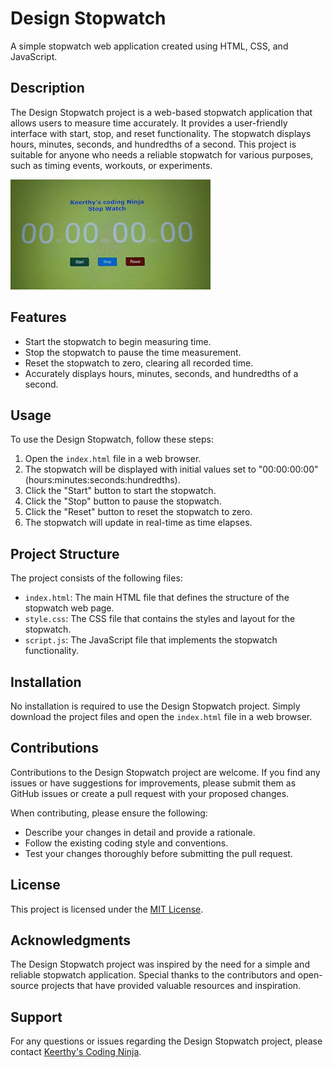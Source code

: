 # Design Stopwatch

A simple stopwatch web application created using HTML, CSS, and JavaScript.

## Description

The Design Stopwatch project is a web-based stopwatch application that allows users to measure time accurately. It provides a user-friendly interface with start, stop, and reset functionality. The stopwatch displays hours, minutes, seconds, and hundredths of a second. This project is suitable for anyone who needs a reliable stopwatch for various purposes, such as timing events, workouts, or experiments.

![Stopwatch Demo](demo.gif)

## Features

- Start the stopwatch to begin measuring time.
- Stop the stopwatch to pause the time measurement.
- Reset the stopwatch to zero, clearing all recorded time.
- Accurately displays hours, minutes, seconds, and hundredths of a second.

## Usage

To use the Design Stopwatch, follow these steps:

1. Open the `index.html` file in a web browser.
2. The stopwatch will be displayed with initial values set to "00:00:00:00" (hours:minutes:seconds:hundredths).
3. Click the "Start" button to start the stopwatch.
4. Click the "Stop" button to pause the stopwatch.
5. Click the "Reset" button to reset the stopwatch to zero.
6. The stopwatch will update in real-time as time elapses.

## Project Structure

The project consists of the following files:

- `index.html`: The main HTML file that defines the structure of the stopwatch web page.
- `style.css`: The CSS file that contains the styles and layout for the stopwatch.
- `script.js`: The JavaScript file that implements the stopwatch functionality.

## Installation

No installation is required to use the Design Stopwatch project. Simply download the project files and open the `index.html` file in a web browser.

## Contributions

Contributions to the Design Stopwatch project are welcome. If you find any issues or have suggestions for improvements, please submit them as GitHub issues or create a pull request with your proposed changes.

When contributing, please ensure the following:

- Describe your changes in detail and provide a rationale.
- Follow the existing coding style and conventions.
- Test your changes thoroughly before submitting the pull request.

## License

This project is licensed under the [MIT License](LICENSE).

## Acknowledgments

The Design Stopwatch project was inspired by the need for a simple and reliable stopwatch application. Special thanks to the contributors and open-source projects that have provided valuable resources and inspiration.

## Support

For any questions or issues regarding the Design Stopwatch project, please contact [Keerthy's Coding Ninja](mailto:keerthyy97@example.com).

